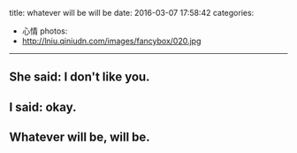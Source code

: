 title: whatever will be will be
date: 2016-03-07 17:58:42
categories: 
- 心情
photos:
- http://lniu.qiniudn.com/images/fancybox/020.jpg
---

## She said: I don't like you.

## I said: okay.

## Whatever will be, will be.
